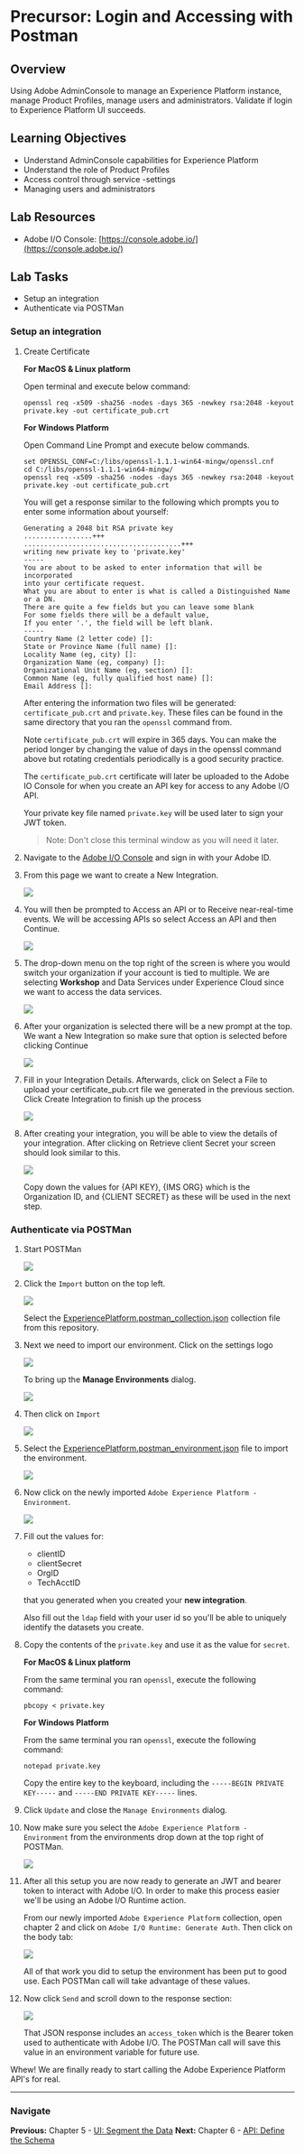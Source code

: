 # Precursor: Login and Accessing with Postman

## Overview

Using Adobe AdminConsole to manage an Experience Platform instance, manage Product Profiles, manage users and administrators. Validate if login to Experience Platform UI succeeds.

## Learning Objectives

- Understand AdminConsole capabilities for Experience Platform
- Understand the role of Product Profiles
- Access control through service -settings
- Managing users and administrators

## Lab Resources

- Adobe I/O Console: [https://console.adobe.io/](https://console.adobe.io/)

## Lab Tasks

- Setup an integration
- Authenticate via POSTMan

### Setup an integration

1. Create Certificate

   **For MacOS & Linux platform**

   Open terminal and execute below command:

   ```shell
   openssl req -x509 -sha256 -nodes -days 365 -newkey rsa:2048 -keyout private.key -out certificate_pub.crt
   ```

   **For Windows Platform**

   Open Command Line Prompt and execute below commands.

   ```shell
   set OPENSSL_CONF=C:/libs/openssl-1.1.1-win64-mingw/openssl.cnf
   cd C:/libs/openssl-1.1.1-win64-mingw/
   openssl req -x509 -sha256 -nodes -days 365 -newkey rsa:2048 -keyout private.key -out certificate_pub.crt
   ```

   You will get a response similar to the following which prompts you to enter some information about yourself:

   ```
   Generating a 2048 bit RSA private key
   .................+++
   .......................................+++
   writing new private key to 'private.key'
   -----
   You are about to be asked to enter information that will be incorporated
   into your certificate request.
   What you are about to enter is what is called a Distinguished Name or a DN.
   There are quite a few fields but you can leave some blank
   For some fields there will be a default value,
   If you enter '.', the field will be left blank.
   -----
   Country Name (2 letter code) []:
   State or Province Name (full name) []:
   Locality Name (eg, city) []:
   Organization Name (eg, company) []:
   Organizational Unit Name (eg, section) []:
   Common Name (eg, fully qualified host name) []:
   Email Address []:
   ```

   After entering the information two files will be generated: `certificate_pub.crt` and `private.key`. These files can be found in the same directory that you ran the `openssl` command from.

   Note `certificate_pub.crt` will expire in 365 days. You can make the period longer by changing the value of days in the openssl command above but rotating credentials periodically is a good security practice.

   The `certificate_pub.crt` certificate will later be uploaded to the Adobe IO Console for when you create an API key for access to any Adobe I/O API.

   Your private key file named `private.key` will be used later to sign your JWT token.

   > Note: Don't close this terminal window as you will need it later.

1. Navigate to the [Adobe I/O Console](https://console.adobe.io/) and sign in with your Adobe ID.
1. From this page we want to create a New Integration.

   ![](../images/chapter-2/new_integration.png)

1. You will then be prompted to Access an API or to Receive near-real-time events. We will be accessing APIs so select Access an API and then Continue.

   ![](../images/chapter-2/new_integration1.png)

1. The drop-down menu on the top right of the screen is where you would switch your organization if your account is tied to multiple. We are selecting **Workshop** and Data Services under Experience Cloud since we want to access the data services.

   ![](../images/chapter-2/new_integration2.png)

1. After your organization is selected there will be a new prompt at the top. We want a New Integration so make sure that option is selected before clicking Continue

   ![](../images/chapter-2/new_integration3.png)

1. Fill in your Integration Details. Afterwards, click on Select a File to upload your certificate_pub.crt file we generated in the previous section. Click Create Integration to finish up the process

   ![](../images/chapter-2/new_integration4.png)

1. After creating your integration, you will be able to view the details of your integration. After clicking on Retrieve client Secret your screen should look similar to this.

   ![](../images/chapter-2/access_values.png)

   Copy down the values for {API KEY}, {IMS ORG} which is the Organization ID, and {CLIENT SECRET} as these will be used in the next step.

### Authenticate via POSTMan

1. Start POSTMan

   ![](../images/chapter-2/postman.png)

1. Click the `Import` button on the top left.

   ![](../images/chapter-2/postman_import.png)

   Select the [ExperiencePlatform.postman_collection.json](postman/ExperiencePlatform.postman_collection.json) collection file from this repository.

1. Next we need to import our environment. Click on the settings logo

   ![](../images/chapter-2/postman_settings.png)

   To bring up the **Manage Environments** dialog.

   ![](../images/chapter-2/postman_manage_env.png)

1. Then click on `Import`

   ![](../images/chapter-2/postman_import_env.png)

1. Select the [ExperiencePlatform.postman_environment.json](postman/ExperiencePlatform.postman_environment.json) file to import the environment.

   ![](../images/chapter-2/postman_after_env_import.png)

1. Now click on the newly imported `Adobe Experience Platform - Environment`.

   ![](../images/chapter-2/postman_set_env.png)

1. Fill out the values for:

   - clientID
   - clientSecret
   - OrgID
   - TechAcctID

   that you generated when you created your **new integration**.

   Also fill out the `ldap` field with your user id so you'll be able to uniquely identify the datasets you create.

1. Copy the contents of the `private.key` and use it as the value for `secret`.

   **For MacOS & Linux platform**

   From the same terminal you ran `openssl`, execute the following command:

   ```shell
   pbcopy < private.key
   ```

   **For Windows Platform**

   From the same terminal you ran `openssl`, execute the following command:

   ```shell
   notepad private.key
   ```

   Copy the entire key to the keyboard, including the `-----BEGIN PRIVATE KEY-----` and `-----END PRIVATE KEY-----` lines.

1. Click `Update` and close the `Manage Environments` dialog.

1. Now make sure you select the `Adobe Experience Platform - Environment` from the environments drop down at the top right of POSTMan.

   ![](../images/chapter-2/postman_experience_platform_env.png)

1. After all this setup you are now ready to generate an JWT and bearer token to interact with Adobe I/O. In order to make this process easier we'll be using an Adobe I/O Runtime action.

   From our newly imported `Adobe Experience Platform` collection, open chapter 2 and click on `Adobe I/O Runtime: Generate Auth`. Then click on the body tab:

   ![](../images/chapter-2/postman_auth_body.png)

   All of that work you did to setup the environment has been put to good use. Each POSTMan call will take advantage of these values.

1. Now click `Send` and scroll down to the response section:

   ![](../images/chapter-2/postman_auth_response.png)

   That JSON response includes an `access_token` which is the Bearer token used to authenticate with Adobe I/O. The POSTMan call will save this value in an environment variable for future use.

Whew! We are finally ready to start calling the Adobe Experience Platform API's for real.

---

### Navigate

**Previous:** Chapter 5 - [UI: Segment the Data](chapter-5.md)
**Next:** Chapter 6 - [API: Define the Schema](chapter-6.md)
